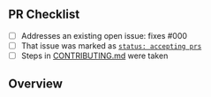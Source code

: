 <!-- 👋 Hi, thanks for sending a PR to github-username-to-emails! 💖.
Please fill out all fields below and make sure each item is true and [x] checked.
Otherwise we may not be able to review your PR. -->

## PR Checklist

- [ ] Addresses an existing open issue: fixes #000
- [ ] That issue was marked as [`status: accepting prs`](https://github.com/JoshuaKGoldberg/github-username-to-emails/issues?q=is%3Aopen+is%3Aissue+label%3A%22status%3A+accepting+prs%22)
- [ ] Steps in [CONTRIBUTING.md](https://github.com/JoshuaKGoldberg/github-username-to-emails/blob/main/.github/CONTRIBUTING.md) were taken

## Overview

<!-- Description of what is changed and how the code change does that. -->
